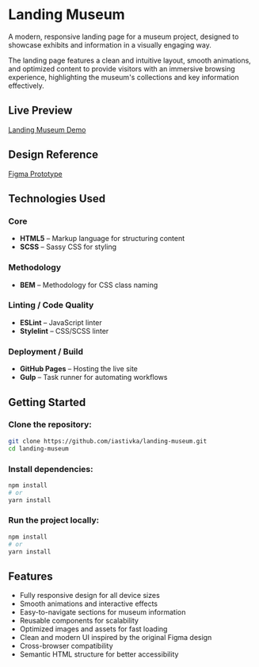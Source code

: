 # Landing Museum

A modern, responsive landing page for a museum project, designed to showcase exhibits and information in a visually engaging way.  

The landing page features a clean and intuitive layout, smooth animations, and optimized content to provide visitors with an immersive browsing experience, highlighting the museum's collections and key information effectively.


## Live Preview
[Landing Museum Demo](https://iastivka.github.io/landing-museum/)

## Design Reference
[Figma Prototype](https://www.figma.com/design/lSR1m42L9YwzQwzzxKwHpw/THE-MET?node-id=8590-29&p=f&t=F7OXt3TTsLnmrCsU-0)

## Technologies Used

### Core
- **HTML5** – Markup language for structuring content
- **SCSS** – Sassy CSS for styling

### Methodology
- **BEM** – Methodology for CSS class naming

### Linting / Code Quality
- **ESLint** – JavaScript linter
- **Stylelint** – CSS/SCSS linter

### Deployment / Build
- **GitHub Pages** – Hosting the live site
- **Gulp** – Task runner for automating workflows

## Getting Started

### Clone the repository:
```bash
git clone https://github.com/iastivka/landing-museum.git
cd landing-museum
```

### Install dependencies:
```bash
npm install
# or
yarn install
```

### Run the project locally:
```bash
npm install
# or
yarn install
```

## Features
- Fully responsive design for all device sizes
- Smooth animations and interactive effects
- Easy-to-navigate sections for museum information
- Reusable components for scalability
- Optimized images and assets for fast loading
- Clean and modern UI inspired by the original Figma design
- Cross-browser compatibility
- Semantic HTML structure for better accessibility
